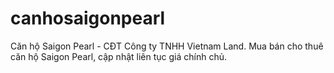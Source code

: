 # canhosaigonpearl
Căn hộ Saigon Pearl - CĐT Công ty TNHH Vietnam Land. Mua bán cho thuê căn hộ Saigon Pearl, cập nhật liên tục giá chính chủ.
